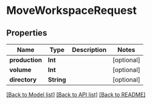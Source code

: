# MoveWorkspaceRequest

## Properties

Name | Type | Description | Notes
------------ | ------------- | ------------- | -------------
**production** | **Int** |  | [optional] 
**volume** | **Int** |  | [optional] 
**directory** | **String** |  | [optional] 

[[Back to Model list]](../#documentation-for-models) [[Back to API list]](../#documentation-for-api-endpoints) [[Back to README]](../)



